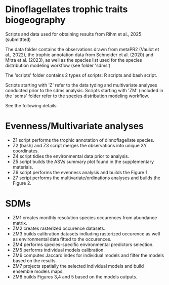 # Dinoflagellates trophic traits biogeography

Scripts and data used for obtaining results from Rihm et al., 2025 (submittted)

The data folder contains the observations drawn from metaPR2 (Vaulot et al., 2022), 
the trophic annotation data from Schneider et al. (2020) and Mitra et al. (2023), as well as the 
species list used for the species distribution modeling workflow (see folder 'sdms')
                                                              
The 'scripts' folder contains 2 types of scripts: R scripts and bash script. 

Scripts starting with 'Z' refer to the data tyding and multivariate analyses conducted prior to the sdms analysis. 
Scripts starting with 'ZM' (included in the 'sdms' folder refer to the species distribution modeling workflow. 

See the following details: 
  
  # Evenness/Multivariate analyses
  
  - Z1 script performs the trophic annotation of dinnoflagellate species.
  - Z2 (bash) and Z3 script merges the observations into unique XY coordinates. 
  - Z4 script tidies the environmental data prior to analysis. 
  - Z5 script builds the ASVs summary plot found in the supplementary materials.
  - Z6 script performs the evenness analysis and builds the Figure 1. 
  - Z7 script performs the multivariate/ordinations analyses and builds the Figure 2. 
  
  # SDMs
  
  - ZM1 creates monthly resolution species occurences from abundance matrix.
  - ZM2 creates rasterized occurence datasets.
  - ZM3 builds calibration datasets indluding rasterized occurence as well as environmental data fitted to the occurences.
  - ZM4 performs species-specific environmental predictors selection.
  - ZM5 performs individual models calibration.
  - ZM6 computes Jaccard index for individual models and filter the models based on the results.
  - ZM7 projects spatially the selected individual models and build ensemble models maps. 
  - ZM8 builds Figures 3,4 and 5 based on the models outputs. 
